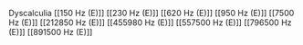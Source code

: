 Dyscalculia
[[150 Hz (E)]]
[[230 Hz (E)]]
[[620 Hz (E)]]
[[950 Hz (E)]]
[[7500 Hz (E)]]
[[212850 Hz (E)]]
[[455980 Hz (E)]]
[[557500 Hz (E)]]
[[796500 Hz (E)]]
[[891500 Hz (E)]]